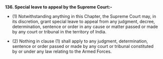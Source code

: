 **136. Special leave to appeal by the Supreme Court:-** 
- (1) Notwithstanding anything in this Chapter, the Supreme Court may, in its discretion, grant special leave to appeal from any judgment, decree, determination, sentence or order in any cause or matter passed or made by any court or tribunal in the territory of India.

- (2) Nothing in clause (1) shall apply to any judgment, determination, sentence or order passed or made by any court or tribunal constituted by or under any law relating to the Armed Forces.
